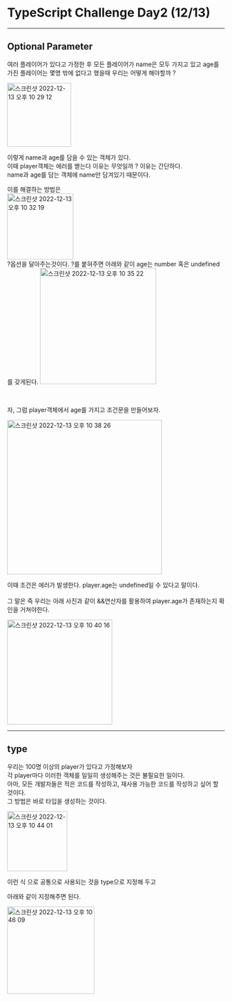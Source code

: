# TypeScript Challenge Day2 (12/13)

---

## Optional Parameter

여러 플레이어가 있다고 가정한 후 모든 플레이어가 name은 모두 가지고 있고 age를 가진 플레이어는 몇명 밖에 없다고 했을때 우리는 어떻게 해야할까 ?

<img width="148" alt="스크린샷 2022-12-13 오후 10 29 12" src="https://user-images.githubusercontent.com/94230809/207333862-2c4edf37-2d37-42a5-9063-3d7e2100317e.png">

이렇게 name과 age를 담을 수 있는 객체가 있다.</br>
이때 player객체는 에러를 밷는다 이유는 무엇일까 ?
이유는 간단하다.</br>name과 age를 담는 객체에 name만 담겨있기 때문이다.</br>

이를 해결하는 방법은</br>
<img width="153" alt="스크린샷 2022-12-13 오후 10 32 19" src="https://user-images.githubusercontent.com/94230809/207335318-192c89a1-1c87-4720-9333-1ceb95ef7e38.png"></br>
?옵션을 달아주는것이다. ?를 붙혀주면 아래와 같이 age는 number 혹은 undefined 를 갖게된다.
<img width="269" alt="스크린샷 2022-12-13 오후 10 35 22" src="https://user-images.githubusercontent.com/94230809/207336860-8fca843c-31e0-47bb-964b-1b0aa012bbea.png">

</br>

자, 그럼 player객체에서 age를 가지고 조건문을 만들어보자.

<img width="358" alt="스크린샷 2022-12-13 오후 10 38 26" src="https://user-images.githubusercontent.com/94230809/207338593-31de74e6-0fbf-488f-b20a-6b2606258a2d.png">

이때 조건은 에러가 발생한다. player.age는 undefined일 수 있다고 말이다.
</br></br>
그 말은 즉 우리는 아래 사진과 같이 &&연산자를 활용하여 player.age가 존재하는지 확인을 거쳐야한다.

<img width="243" alt="스크린샷 2022-12-13 오후 10 40 16" src="https://user-images.githubusercontent.com/94230809/207339621-5496efb2-c245-48e8-be63-5def37d09a79.png">

---

## type

우리는 100명 이상의 player가 있다고 가정해보자 </br>각 player마다 이러한 객체를 일일히 생성해주는 것은 불필요한 일이다.</br>
아마, 모든 개발자들은 적은 코드를 작성하고, 재사용 가능한 코드를 작성하고 싶어 할 것이다. </br>그 방법은 바로 타입을 생성하는 것이다.

<img width="139" alt="스크린샷 2022-12-13 오후 10 44 01" src="https://user-images.githubusercontent.com/94230809/207341859-9bdbe898-1283-4fa7-8f29-afd056a80dd2.png"></br>

이런 식 으로 공통으로 사용되는 것을 type으로 지정해 두고</br>

아래와 같이 지정해주면 된다.

<img width="202" alt="스크린샷 2022-12-13 오후 10 46 09" src="https://user-images.githubusercontent.com/94230809/207343074-5d7f5ef6-3e20-4c29-aa98-90b693356020.png">
